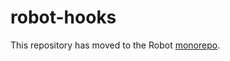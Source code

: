 # robot-hooks

This repository has moved to the Robot [monorepo](https://github.com/matthewp/robot/tree/main/packages/robot-hooks).